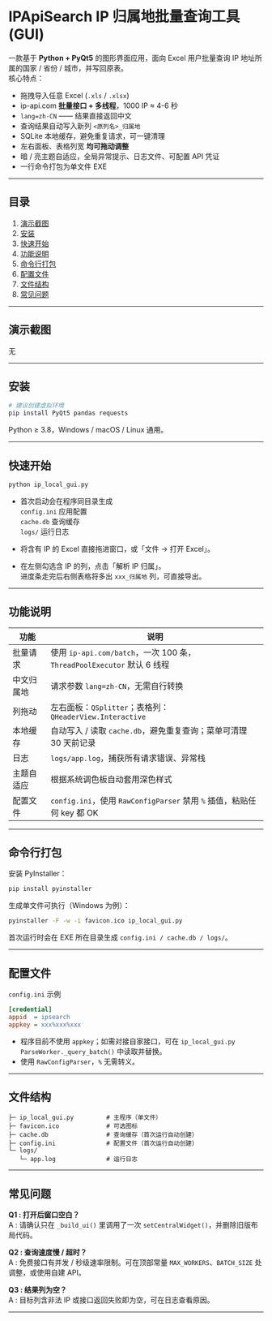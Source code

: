 # IPApiSearch IP 归属地批量查询工具 (GUI)

一款基于 **Python + PyQt5** 的图形界面应用，面向 Excel 用户批量查询 IP 地址所属的国家 / 省份 / 城市，并写回原表。  
核心特点：

* 拖拽导入任意 Excel (`.xls` / `.xlsx`)  
* ip-api.com **批量接口 + 多线程**，1000 IP ≈ 4-6 秒  
* `lang=zh-CN` —— 结果直接返回中文  
* 查询结果自动写入新列 `<原列名>_归属地`  
* SQLite 本地缓存，避免重复请求，可一键清理  
* 左右面板、表格列宽 **均可拖动调整**  
* 暗 / 亮主题自适应，全局异常提示、日志文件、可配置 API 凭证  
* 一行命令打包为单文件 EXE  

---

## 目录

1. [演示截图](#演示截图)  
2. [安装](#安装)  
3. [快速开始](#快速开始)  
4. [功能说明](#功能说明)  
5. [命令行打包](#命令行打包)  
6. [配置文件](#配置文件)  
7. [文件结构](#文件结构)  
8. [常见问题](#常见问题)  

---

## 演示截图
无

---

## 安装

```bash  
# 建议创建虚拟环境  
pip install PyQt5 pandas requests  
```

Python ≥ 3.8，Windows / macOS / Linux 通用。

---

## 快速开始

```bash  
python ip_local_gui.py  
```

* 首次启动会在程序同目录生成  
  `config.ini`   应用配置  
  `cache.db`    查询缓存  
  `logs/`       运行日志  

* 将含有 IP 的 Excel 直接拖进窗口，或「文件 → 打开 Excel」。

* 在左侧勾选含 IP 的列，点击「解析 IP 归属」。  
  进度条走完后右侧表格将多出 `xxx_归属地` 列，可直接导出。

---

## 功能说明

| 功能 | 说明 |
| ---- | ---- |
| 批量请求 | 使用 `ip-api.com/batch`，一次 100 条，`ThreadPoolExecutor` 默认 6 线程 |
| 中文归属地 | 请求参数 `lang=zh-CN`，无需自行转换 |
| 列拖动 | 左右面板：`QSplitter`；表格列：`QHeaderView.Interactive` |
| 本地缓存 | 自动写入 / 读取 `cache.db`，避免重复查询；菜单可清理 30 天前记录 |
| 日志 | `logs/app.log`，捕获所有请求错误、异常栈 |
| 主题自适应 | 根据系统调色板自动套用深色样式 |
| 配置文件 | `config.ini`，使用 `RawConfigParser` 禁用 `%` 插值，粘贴任何 key 都 OK |

---

## 命令行打包

安装 PyInstaller：

```bash  
pip install pyinstaller  
```

生成单文件可执行（Windows 为例）：

```bash  
pyinstaller -F -w -i favicon.ico ip_local_gui.py  
```

首次运行时会在 EXE 所在目录生成 `config.ini / cache.db / logs/`。

---

## 配置文件

`config.ini` 示例

```ini  
[credential]  
appid  = ipsearch  
appkey = xxx%xxx%xxx
```

* 程序目前不使用 `appkey`；如需对接自家接口，可在 `ip_local_gui.py`  
  `ParseWorker._query_batch()` 中读取并替换。  
* 使用 `RawConfigParser`，`%` 无需转义。

---

## 文件结构

```  
├─ ip_local_gui.py         # 主程序（单文件）  
├─ favicon.ico             # 可选图标  
├─ cache.db                # 查询缓存（首次运行自动创建）  
├─ config.ini              # 配置文件（首次运行自动创建）  
└─ logs/  
   └─ app.log              # 运行日志  
```

---

## 常见问题

**Q1 : 打开后窗口空白？**  
A : 请确认只在 `_build_ui()` 里调用了一次 `setCentralWidget()`，并删除旧版布局代码。

**Q2 : 查询速度慢 / 超时？**  
A : 免费接口有并发 / 秒级速率限制。可在顶部常量 `MAX_WORKERS`、`BATCH_SIZE` 处调整，或使用自建 API。

**Q3 : 结果列为空？**  
A : 目标列含非法 IP 或接口返回失败即为空，可在日志查看原因。

---
